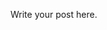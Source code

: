 <!--
.. title: M.E.
.. slug: me
.. date: 2025-04-02 12:12:32 UTC-05:00
.. tags: ai, llm
.. category: 
.. link: 
.. description: 
.. type: text
-->

Write your post here.
